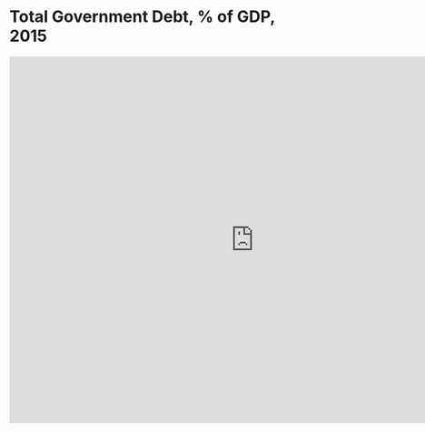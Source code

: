 # Total Government Debt, % of GDP, 2015

<iframe src="https://data.oecd.org/chart/61QU" width="860" height="645" style="border: 0" mozallowfullscreen="true" webkitallowfullscreen="true" allowfullscreen="true"><a href="https://data.oecd.org/chart/61QU" target="_blank">OECD Chart: General government debt, Total, % of GDP, Annual, 2015</a></iframe>
